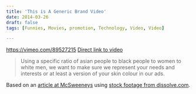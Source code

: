 ```yaml
---
title: 'This is A Generic Brand Video'
date: 2014-03-26
draft: false
tags: [Funnies, Movies, promotion, Technology, Video, Video]

---
```


https://vimeo.com/89527215 [Direct link to video](https://vimeo.com/89527215)

> Using a specific ratio of asian people to black people to women to white men, we want to make sure we represent your needs and interests or at least a version of your skin colour in our ads.

Based on an [article at McSweeneys](http://www.mcsweeneys.net/articles/this-is-a-generic-brand-video) using [stock footage from dissolve.com](http://www.dissolve.com/generic).